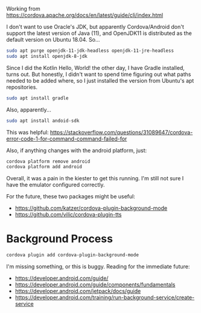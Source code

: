 Working from https://cordova.apache.org/docs/en/latest/guide/cli/index.html

I don't want to use Oracle's JDK, but apparently Cordova/Android don't support
the latest version of Java (11), and OpenJDK11 is distributed as the default
version on Ubuntu 18.04. So...

```bash
sudo apt purge openjdk-11-jdk-headless openjdk-11-jre-headless
sudo apt install openjdk-8-jdk
```

Since I did the Kotlin Hello, World! the other day, I have Gradle installed,
turns out. But honestly, I didn't want to spend time figuring out what paths
needed to be added where, so I just installed the version from Ubuntu's apt
repositories.

```bash
sudo apt install gradle
```

Also, apparently...

```bash
sudo apt install andoid-sdk
```

This was helpful: https://stackoverflow.com/questions/31089647/cordova-error-code-1-for-command-command-failed-for

Also, if anything changes with the android platform, just:

```bash
cordova platform remove android
cordova platform add android
```

Overall, it was a pain in the kiester to get this running. I'm still not sure I
have the emulator configured correctly.

For the future, these two packages might be useful:
* https://github.com/katzer/cordova-plugin-background-mode
* https://github.com/vilic/cordova-plugin-tts


Background Process
==================

```bash
cordova plugin add cordova-plugin-background-mode
```


I'm missing something, or this is buggy. Reading for the immediate future:
- https://developer.android.com/guide/
- https://developer.android.com/guide/components/fundamentals
- https://developer.android.com/jetpack/docs/guide
- https://developer.android.com/training/run-background-service/create-service
